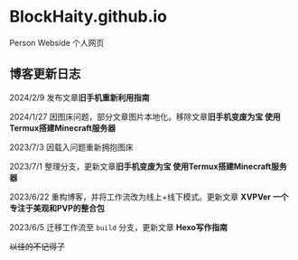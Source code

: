 # BlockHaity.github.io
Person Webside
个人网页

## 博客更新日志

2024/2/9 发布文章**旧手机重新利用指南**

2024/1/27 因图床问题，部分文章图片本地化。移除文章**旧手机变废为宝 使用Termux搭建Minecraft服务器**

2023/7/3 因载入问题重新拥抱图床

2023/7/1 整理分支，更新文章**旧手机变废为宝 使用Termux搭建Minecraft服务器**

2023/6/22 重构博客，并将工作流改为线上+线下模式。更新文章 **XVPVer 一个专注于美观和PVP的整合包**

2023/6/5 迁移工作流至 `build` 分支，更新文章 **Hexo写作指南**

~~以往的不记得了~~
